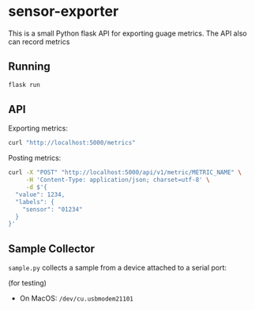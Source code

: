 # sensor-exporter

This is a small Python flask API for exporting guage metrics. The API also can record metrics

## Running

```bash
flask run
```

## API

Exporting metrics:

```bash
curl "http://localhost:5000/metrics"
```

Posting metrics:

```bash
curl -X "POST" "http://localhost:5000/api/v1/metric/METRIC_NAME" \
     -H 'Content-Type: application/json; charset=utf-8' \
     -d $'{
  "value": 1234,
  "labels": {
    "sensor": "01234"
  }
}'
```

## Sample Collector

`sample.py` collects a sample from a device attached to a serial port:

(for testing)

* On MacOS: `/dev/cu.usbmodem21101`
